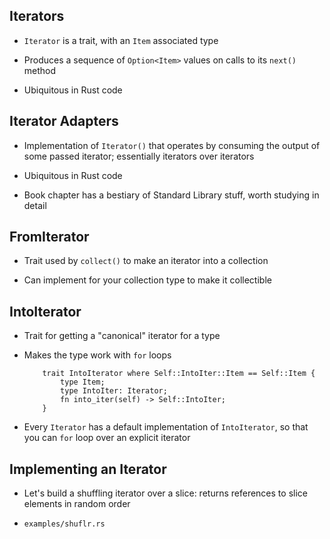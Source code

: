 ## Iterators

* `Iterator` is a trait, with an `Item` associated type

* Produces a sequence of `Option<Item>` values on calls to
  its `next()` method

* Ubiquitous in Rust code

## Iterator Adapters

* Implementation of `Iterator()` that operates by consuming
  the output of some passed iterator; essentially iterators
  over iterators

* Ubiquitous in Rust code

* Book chapter has a bestiary of Standard Library stuff,
  worth studying in detail

## FromIterator

* Trait used by `collect()` to make an iterator into a collection

* Can implement for your collection type to make it collectible

## IntoIterator

* Trait for getting a "canonical" iterator for a type

* Makes the type work with `for` loops

          trait IntoIterator where Self::IntoIter::Item == Self::Item {
              type Item;
              type IntoIter: Iterator;
              fn into_iter(self) -> Self::IntoIter;
          }

* Every `Iterator` has a default implementation of
  `IntoIterator`, so that you can `for` loop over an
  explicit iterator

## Implementing an Iterator

* Let's build a shuffling iterator over a slice: returns
  references to slice elements in random order

* `examples/shuflr.rs`
